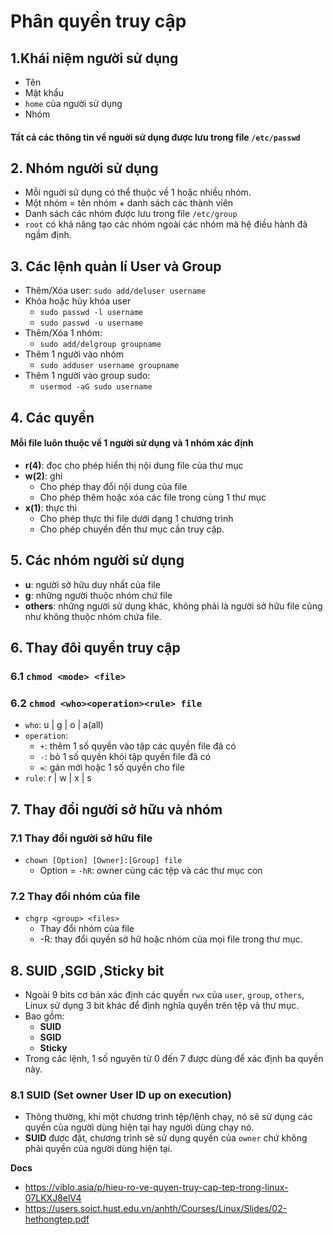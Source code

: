 # Phân quyền truy cập
## 1.Khái niệm người sử dụng
- Tên
- Mật khẩu
- `home` của người sử dụng
- Nhóm
#### Tất cả các thông tin về nguời sử dụng được lưu trong file `/etc/passwd`

## 2. Nhóm người sử dụng
- Mỗi nguời sử dụng có thể thuộc về 1 hoặc nhiều nhóm.
- Một nhóm = tên nhóm + danh sách các thành viên
- Danh sách các nhóm được lưu trong file `/etc/group`
- `root` có khả năng tạo các nhóm ngoài các nhóm mà hệ điều hành đã ngầm định.

## 3. Các lệnh quản lí User và Group
- Thêm/Xóa user: `sudo add/deluser username`
- Khóa hoặc hủy khóa user
  + `sudo passwd -l username`
  + `sudo passwd -u username`
- Thêm/Xóa 1 nhóm:
  + `sudo add/delgroup groupname`
- Thêm 1 người vào nhóm 
  + `sudo adduser username groupname`
- Thêm 1 người vào group sudo:
  + `usermod -aG sudo username`


## 4. Các quyền
#### Mỗi file luôn thuộc về 1 người sử dụng và 1 nhóm xác định
- **r(4)**: đọc cho phép hiển thị nội dung file của thư mục
- **w(2)**: ghi 
  + Cho phép thay đổi nội dung của file
  + Cho phép thêm hoặc xóa các file trong cùng 1 thư mục
- **x(1)**: thực thi
  + Cho phép thực thi file dưới dạng 1 chương trình
  + Cho phép chuyển đến thư mục cần truy cập.

## 5. Các nhóm người sử dụng
- **u**: người sở hữu duy nhất của file
- **g**: những người thuộc nhóm chứ file
- **others**: những người sử dụng khác, không phải là người sở hữu file cũng như không thuộc nhóm chứa file.

## 6. Thay đôỉ quyền truy cập 
### 6.1 `chmod <mode> <file>`
### 6.2 `chmod <who><operation><rule> file`
- `who`: u | g | o | a(all)
- `operation`: 
  + `+`: thêm 1 số quyền vào tập các quyền file đã có
  + `-`: bỏ 1 số quyền khỏi tập quyền file đã có
  + `=`: gán mới hoặc 1 số quyền cho file
- `rule`: r | w | x | s

## 7. Thay đổi người sở hữu và nhóm 
### 7.1 Thay đổi người sở hữu file
- `chown [Option] [Owner]:[Group] file`
  + Option = `-hR`: owner cùng các tệp và các thư mục con
### 7.2 Thay đổi nhóm của file
- `chgrp <group> <files>`
  + Thay đổi nhóm của file
  + -R: thay đổi quyền sở hữ hoặc nhóm của mọi file trong thư mục.

## 8. SUID ,SGID ,Sticky bit
- Ngoài 9 bits cơ bản xác định các quyền `rwx` của `user`, `group`, `others`, Linux sử dụng 3 bit khác để định nghĩa quyền trên tệp và thư mục.
- Bao gồm:
  + **SUID**
  + **SGID**
  + **Sticky**
- Trong các lệnh, 1 số nguyên từ 0 đến 7 được dùng để xác định ba quyền này.

### 8.1 SUID (Set owner User ID up on execution)
- Thông thường, khi một chương trình tệp/lệnh chạy, nó sẽ sử dụng các quyền của người dùng hiện tại hay người dùng chạy nó.
- **SUID** được đặt, chương trình sẽ sử dụng quyền của `owner` chứ không phải quyền của người dùng hiện tại.

__Docs__
- https://viblo.asia/p/hieu-ro-ve-quyen-truy-cap-tep-trong-linux-07LKXJ8elV4
- https://users.soict.hust.edu.vn/anhth/Courses/Linux/Slides/02-hethongtep.pdf



